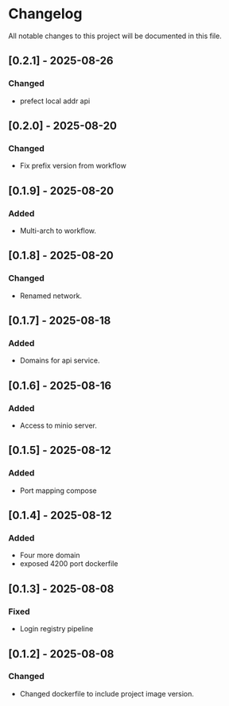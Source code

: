 # Changelog
All notable changes to this project will be documented in this file.

## [0.2.1] - 2025-08-26
### Changed
- prefect local addr api

## [0.2.0] - 2025-08-20
### Changed
- Fix prefix version from workflow

## [0.1.9] - 2025-08-20
### Added
- Multi-arch to workflow.

## [0.1.8] - 2025-08-20
### Changed
- Renamed network.

## [0.1.7] - 2025-08-18
### Added
- Domains for api service.

## [0.1.6] - 2025-08-16
### Added
- Access to minio server.

## [0.1.5] - 2025-08-12
### Added
- Port mapping compose

## [0.1.4] - 2025-08-12
### Added
- Four more domain
- exposed 4200 port dockerfile

## [0.1.3] - 2025-08-08
### Fixed
- Login registry pipeline

## [0.1.2] - 2025-08-08
### Changed
- Changed dockerfile to include project image version.

